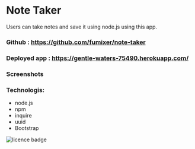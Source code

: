 # Note Taker
Users can take notes and save it using node.js using this app.

### Github : https://github.com/fumixer/note-taker

### Deployed app : https://gentle-waters-75490.herokuapp.com/

### Screenshots



### Technologis:
* node.js
* npm
* inquire
* uuid
* Bootstrap

![licence badge](https://img.shields.io/badge/license-MIT-orange.png)